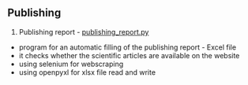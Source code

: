 ## Publishing

1. Publishing report - [publishing_report.py](https://github.com/psrozek/publishing/blob/main/publishing_report.py)
* program for an automatic filling of the publishing report - Excel file 
* it checks whether the scientific articles are available on the website
* using selenium for webscraping
* using openpyxl for xlsx file read and write
